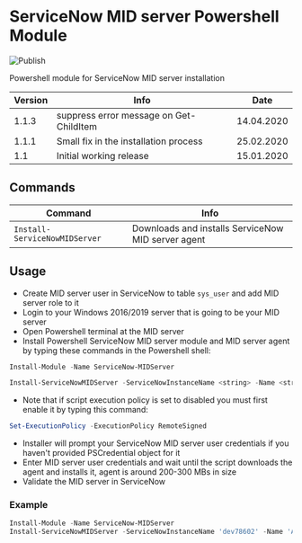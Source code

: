 # ServiceNow MID server Powershell Module

![Publish](https://github.com/Satak/servicenow-midserver-ps/workflows/Publish/badge.svg)

Powershell module for ServiceNow MID server installation

| Version | Info                    | Date       |
| ------- | ----------------------- | ---------- |
| 1.1.3   | suppress error message on Get-ChildItem | 14.04.2020 |
| 1.1.1   | Small fix in the installation process | 25.02.2020 |
| 1.1     | Initial working release | 15.01.2020 |

## Commands

| Command                       | Info                                               |
| ----------------------------- | -------------------------------------------------- |
| `Install-ServiceNowMIDServer` | Downloads and installs ServiceNow MID server agent |

## Usage

- Create MID server user in ServiceNow to table `sys_user` and add MID server role to it
- Login to your Windows 2016/2019 server that is going to be your MID server
- Open Powershell terminal at the MID server
- Install Powershell ServiceNow MID server module and MID server agent by typing these commands in the Powershell shell:

```Powershell
Install-Module -Name ServiceNow-MIDServer

Install-ServiceNowMIDServer -ServiceNowInstanceName <string> -Name <string> -Credential <PSCredential>
```

- Note that if script execution policy is set to disabled you must first enable it by typing this command:

```powershell
Set-ExecutionPolicy -ExecutionPolicy RemoteSigned
```

- Installer will prompt your ServiceNow MID server user credentials if you haven't provided PSCredential object for it
- Enter MID server user credentials and wait until the script downloads the agent and installs it, agent is around 200-300 MBs in size
- Validate the MID server in ServiceNow

### Example

```powershell
Install-Module -Name ServiceNow-MIDServer
Install-ServiceNowMIDServer -ServiceNowInstanceName 'dev78602' -Name 'AzureMIDServer' -Credential (Get-Credential)
```
